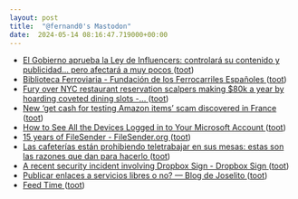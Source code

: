```yaml
---
layout: post
title:  "@fernand0's Mastodon"
date:  2024-05-14 08:16:47.719000+00:00
---
```

*  [El Gobierno aprueba la Ley de Influencers: controlará su contenido y publicidad... pero afectará a muy pocos ](https://www.genbeta.com/actualidad/gobierno-aprueba-ley-influencers-controlara-su-contenido-publicidad-afectara-a-muy-poco) ([toot](https://mastodon.social/@fernand0/112438451091370057))
*  [Biblioteca Ferroviaria - Fundación de los Ferrocarriles Españoles ](https://docutren.com/boletin/index.as) ([toot](https://mastodon.social/@fernand0/112438242779838348))
*  [Fury over NYC restaurant reservation scalpers making $80k a year by hoarding coveted dining slots -... ](https://www.dailymail.co.uk/news/article-13345037/nyc-restaurant-reservation-scalper-backlash-booking.htm) ([toot](https://mastodon.social/@fernand0/112436833612008904))
*  [New ‘get cash for testing Amazon items’ scam discovered in France ](https://www.connexionfrance.com/news/new-get-cash-for-testing-amazon-items-scam-discovered-in-france/65615) ([toot](https://mastodon.social/@fernand0/112434913046236953))
*  [How to See All the Devices Logged in to Your Microsoft Account ](https://lifehacker.com/tech/how-to-see-all-the-devices-logged-in-to-your-microsoft-accoun) ([toot](https://mastodon.social/@fernand0/112434662621957067))
*  [15 years of FileSender - FileSender.org ](https://filesender.org/15-years-of-filesender) ([toot](https://mastodon.social/@fernand0/112434462038702960))
*  [Las cafeterías están prohibiendo teletrabajar en sus mesas: estas son las razones que dan para hacerlo ](https://www.genbeta.com/actualidad/cafeterias-estan-prohibiendo-teletrabajar-sus-mesas-estas-razones-que-dan-para-hacerl) ([toot](https://mastodon.social/@fernand0/112434193318865881))
*  [A recent security incident involving Dropbox Sign - Dropbox Sign ](https://sign.dropbox.com/blog/a-recent-security-incident-involving-dropbox-sig) ([toot](https://mastodon.social/@fernand0/112434098261194517))
*  [Publicar enlaces a servicios libres o no? — Blog de Joselito ](https://joselito.mataroa.blog/blog/publicar-enlaces-a-servicios-libres-o-no) ([toot](https://mastodon.social/@fernand0/112433859808818794))
*  [Feed Time ](https://doc.searls.com/2024/04/04/feed-time) ([toot](https://mastodon.social/@fernand0/112433626179181549))
